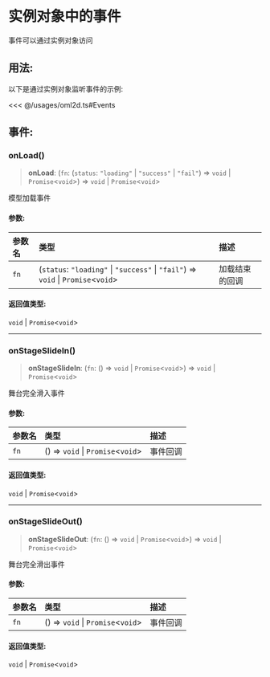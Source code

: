 # 实例对象中的事件

事件可以通过实例对象访问

## 用法:

以下是通过实例对象监听事件的示例:

<<< @/usages/oml2d.ts#Events

## 事件:

### onLoad()

> **onLoad**: (`fn`: (`status`: `"loading"` \| `"success"` \| `"fail"`) => `void` \| `Promise`\<`void`\>) => `void` \| `Promise`\<`void`\>

模型加载事件

#### 参数:

| 参数名 | 类型                                                                                | 描述           |
| :----- | :---------------------------------------------------------------------------------- | :------------- |
| `fn`   | (`status`: `"loading"` \| `"success"` \| `"fail"`) => `void` \| `Promise`\<`void`\> | 加载结束的回调 |

#### 返回值类型:

`void` \| `Promise`\<`void`\>

---

### onStageSlideIn()

> **onStageSlideIn**: (`fn`: () => `void` \| `Promise`\<`void`\>) => `void` \| `Promise`\<`void`\>

舞台完全滑入事件

#### 参数:

| 参数名 | 类型                                | 描述     |
| :----- | :---------------------------------- | :------- |
| `fn`   | () => `void` \| `Promise`\<`void`\> | 事件回调 |

#### 返回值类型:

`void` \| `Promise`\<`void`\>

---

### onStageSlideOut()

> **onStageSlideOut**: (`fn`: () => `void` \| `Promise`\<`void`\>) => `void` \| `Promise`\<`void`\>

舞台完全滑出事件

#### 参数:

| 参数名 | 类型                                | 描述     |
| :----- | :---------------------------------- | :------- |
| `fn`   | () => `void` \| `Promise`\<`void`\> | 事件回调 |

#### 返回值类型:

`void` \| `Promise`\<`void`\>
